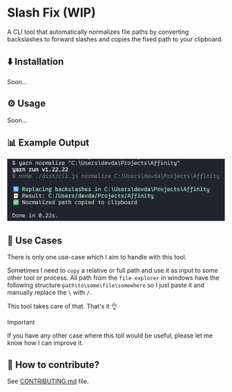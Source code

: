 # Slash Fix (WIP)

A CLI tool that automatically normalizes file paths by converting backslashes to forward slashes and copies the fixed path to your clipboard.

## ⬇️ Installation

Soon...

## ⚙️ Usage

Soon...

## 📊 Example Output

![Output Image](./screenshot-path-fixer.png)

## 🧩 Use Cases

There is only one use-case which I aim to handle with this tool.

Sometimes I need to `copy` a relative or full path and use it as input to some other tool or process. All path from the `file-explorer` in windows have the following structure `path\to\some\file\somewhere` so I just paste it and manually replace the `\` with `/`.

This tool takes care of that. That's it 👌

> [!IMPORTANT]
> If you have any other case where this toll would be useful, please let me know how I can improve it.

## 🤝 How to contribute?

See [CONTRIBUTING.md](https://github.com/David-Pena/slash-fix/blob/main/CONTRIBUTING.md) file.
